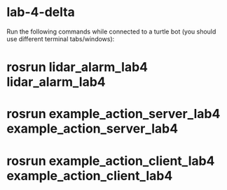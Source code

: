 # lab-4-delta

Run the following commands while connected to a turtle bot (you should use different terminal tabs/windows):

# rosrun lidar_alarm_lab4 lidar_alarm_lab4
# rosrun example_action_server_lab4 example_action_server_lab4
# rosrun example_action_client_lab4 example_action_client_lab4
